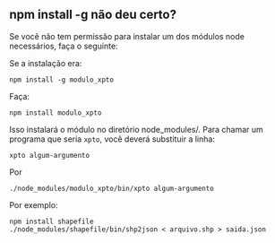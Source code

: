 ## npm install -g não deu certo?

Se você não tem permissão para instalar um dos módulos node necessários, faça o seguinte:

Se a instalação era:

```
npm install -g modulo_xpto
```

Faça:

```
npm install modulo_xpto
```

Isso instalará o módulo no diretório node_modules/. Para chamar um programa que seria `xpto`, você deverá substituir a linha:

```
xpto algum-argumento
```

Por

```
./node_modules/modulo_xpto/bin/xpto algum-argumento
```

Por exemplo:

```
npm install shapefile
./node_modules/shapefile/bin/shp2json < arquivo.shp > saida.json
```
